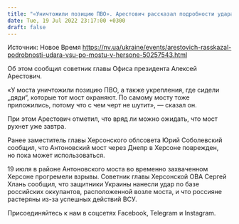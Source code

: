 ```yaml
---
title: "«Уничтожили позицию ПВО». Арестович рассказал подробности удара ВСУ по мосту в Херсоне"
date: Tue, 19 Jul 2022 23:17:00 +0300
draft: false
---
```

Источник: Новое Время https://nv.ua/ukraine/events/arestovich-rasskazal-podrobnosti-udara-vsu-po-mostu-v-hersone-50257543.html


 Об этом сообщил советник главы Офиса президента Алексей Арестович.

«У моста уничтожили позицию ПВО, а также укрепления, где сидели „дяди“, которые тот мост охраняют. По самому мосту тоже приложились, потому что с чем черт не шутит», — сказал он.

При этом Арестович отметил, что вряд ли можно ожидать, что мост рухнет уже завтра.

Ранее заместитель главы Херсонского облсовета Юрий Соболевский сообщил, что Антоновский мост через Днепр в Херсоне поврежден, но пока может использоваться.

19 июля в районе Антоновского моста во временно захваченном Херсоне прогремели взрывы. Советник главы Херсонской ОВА Сергей Хлань сообщил, что защитники Украины нанесли удар по базе российских оккупантов, расположенной возле моста, и что россияне растеряны из-за успешных действий ВСУ.

Присоединяйтесь к нам в соцсетях Facebook, Telegram и Instagram.
